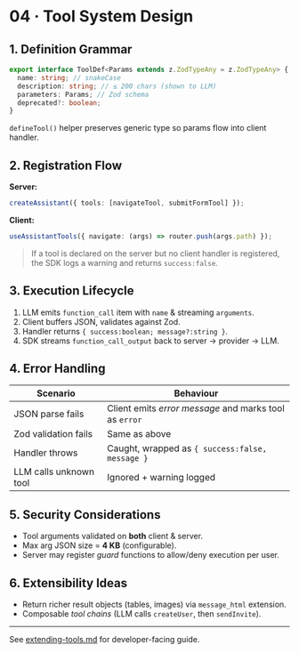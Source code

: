# 04 · Tool System Design

## 1. Definition Grammar

```ts
export interface ToolDef<Params extends z.ZodTypeAny = z.ZodTypeAny> {
  name: string; // snakeCase
  description: string; // ≤ 200 chars (shown to LLM)
  parameters: Params; // Zod schema
  deprecated?: boolean;
}
```

`defineTool()` helper preserves generic type so params flow into client handler.

## 2. Registration Flow

**Server:**

```ts
createAssistant({ tools: [navigateTool, submitFormTool] });
```

**Client:**

```ts
useAssistantTools({ navigate: (args) => router.push(args.path) });
```

> If a tool is declared on the server but no client handler is registered, the SDK logs a warning
> and returns `success:false`.

## 3. Execution Lifecycle

1. LLM emits `function_call` item with `name` & streaming `arguments`.
2. Client buffers JSON, validates against Zod.
3. Handler returns `{ success:boolean; message?:string }`.
4. SDK streams `function_call_output` back to server → provider → LLM.

## 4. Error Handling

| Scenario               | Behaviour                                              |
| ---------------------- | ------------------------------------------------------ |
| JSON parse fails       | Client emits _error message_ and marks tool as `error` |
| Zod validation fails   | Same as above                                          |
| Handler throws         | Caught, wrapped as `{ success:false, message }`        |
| LLM calls unknown tool | Ignored + warning logged                               |

## 5. Security Considerations

- Tool arguments validated on **both** client & server.
- Max arg JSON size = **4 KB** (configurable).
- Server may register _guard_ functions to allow/deny execution per user.

## 6. Extensibility Ideas

- Return richer result objects (tables, images) via `message_html` extension.
- Composable _tool chains_ (LLM calls `createUser`, then `sendInvite`).

---

See [extending-tools.md](../ai-docs/extending-tools.md) for developer-facing guide.
